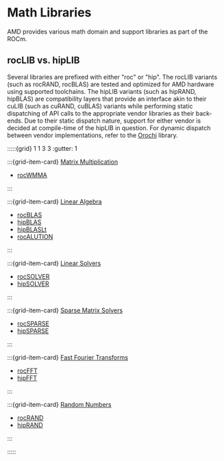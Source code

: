 # Math Libraries

AMD provides various math domain and support libraries as part of the ROCm.

## rocLIB vs. hipLIB

Several libraries are prefixed with either "roc" or "hip".
The rocLIB variants (such as rocRAND, rocBLAS) are tested and optimized for AMD hardware using supported toolchains.
The hipLIB variants (such as hipRAND, hipBLAS) are compatibility layers that provide an interface akin to their
cuLIB (such as cuRAND, cuBLAS) variants while performing static dispatching of API calls to the appropriate
vendor libraries as their back-ends. Due to their static dispatch nature, support for either vendor is decided
at compile-time of the hipLIB in question. For dynamic dispatch between vendor implementations, refer to the
[Orochi](https://github.com/GPUOpen-LibrariesAndSDKs/Orochi) library.

:::::{grid} 1 1 3 3
:gutter: 1

:::{grid-item-card} [Matrix Multiplication](matrix_multiplication)

- [rocWMMA](https://rocmdocs.amd.com/projects/rocWMMA/en/develop/)

:::

:::{grid-item-card} [Linear Algebra](linear_algebra)

- [rocBLAS](https://rocmdocs.amd.com/projects/rocBLAS/en/develop/)
- [hipBLAS](https://rocmdocs.amd.com/projects/hipBLAS/en/develop/)
- [hipBLASLt](https://rocmdocs.amd.com/projects/hipBLASLt/en/develop/)
- [rocALUTION](https://rocmdocs.amd.com/projects/rocALUTION/en/develop/)

:::

:::{grid-item-card} [Linear Solvers](linear_solvers)

- [rocSOLVER](https://rocmdocs.amd.com/projects/rocSOLVER/en/develop/)
- [hipSOLVER](https://rocmdocs.amd.com/projects/hipSOLVER/en/develop/)

:::

:::{grid-item-card} [Sparse Matrix Solvers](sparse)

- [rocSPARSE](https://rocmdocs.amd.com/projects/rocSPARSE/en/develop/)
- [hipSPARSE](https://rocmdocs.amd.com/projects/hipSPARSE/en/develop/)

:::

:::{grid-item-card} [Fast Fourier Transforms](fft)

- [rocFFT](https://rocmdocs.amd.com/projects/rocFFT/en/develop/)
- [hipFFT](https://rocmdocs.amd.com/projects/hipFFT/en/develop/)

:::

:::{grid-item-card} [Random Numbers](rand)

- [rocRAND](https://rocmdocs.amd.com/projects/rocRAND/en/develop/)
- [hipRAND](https://rocmdocs.amd.com/projects/hipRAND/en/develop/)

:::

:::::
